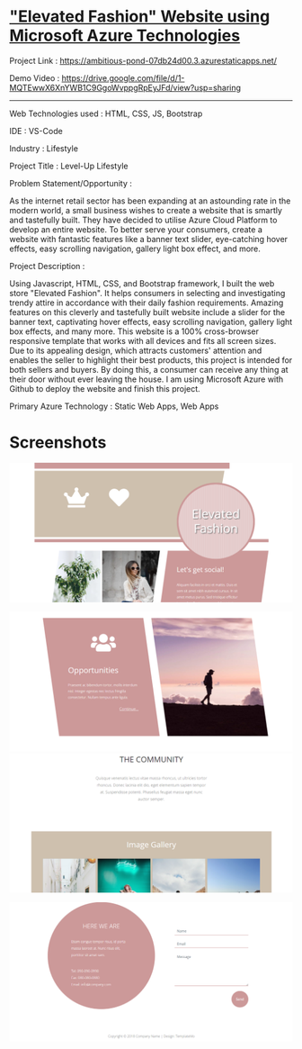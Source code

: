 # ["Elevated Fashion" Website using Microsoft Azure Technologies](https://jolly-sand-0b9be0e10.1.azurestaticapps.net)

Project Link : https://ambitious-pond-07db24d00.3.azurestaticapps.net/

Demo Video : https://drive.google.com/file/d/1-MQTEwwX6XnYWB1C9GgoWvppgRpEyJFd/view?usp=sharing

_______________________________________________________________________________________________________________________________________________________________________

Web Technologies used : HTML, CSS, JS, Bootstrap

IDE : VS-Code

Industry : Lifestyle

Project Title : Level-Up Lifestyle

Problem Statement/Opportunity :

As the internet retail sector has been expanding at an astounding rate in the modern world, a small business wishes to create a website that is smartly and tastefully built. They have decided to utilise Azure Cloud Platform to develop an entire website. To better serve your consumers, create a website with fantastic features like a banner text slider, eye-catching hover effects, easy scrolling navigation, gallery light box effect, and more.

Project Description :

Using Javascript, HTML, CSS, and Bootstrap framework, I built the web store "Elevated Fashion". It helps consumers in selecting and investigating trendy attire in accordance with their daily fashion requirements. Amazing features on this cleverly and tastefully built website include a slider for the banner text, captivating hover effects, easy scrolling navigation, gallery light box effects, and many more. This website is a 100% cross-browser responsive template that works with all devices and fits all screen sizes. Due to its appealing design, which attracts customers' attention and enables the seller to highlight their best products, this project is intended for both sellers and buyers. By doing this, a consumer can receive any thing at their door without ever leaving the house. I am using Microsoft Azure with Github to deploy the website and finish this project.

Primary Azure Technology : Static Web Apps, Web Apps

# Screenshots

![Screenshot (372)](https://github.com/deerajlucky/-Elevated-Fashion-Website/blob/main/New%20folder/1.png)

![Screenshot (373)](https://github.com/deerajlucky/-Elevated-Fashion-Website/blob/main/New%20folder/2.png)
![Screenshot (374)](https://github.com/deerajlucky/-Elevated-Fashion-Website/blob/main/New%20folder/3.png)

![Screenshot (375)](https://github.com/deerajlucky/-Elevated-Fashion-Website/blob/main/New%20folder/4.png)


